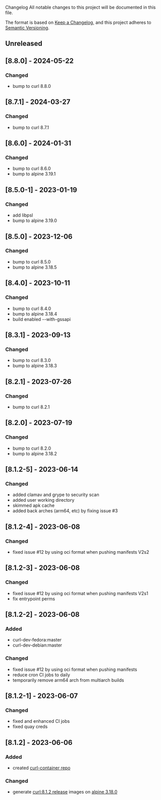 Changelog
All notable changes to this project will be documented in this file.

The format is based on [Keep a Changelog](https://keepachangelog.com/en/1.0.0/),
and this project adheres to [Semantic Versioning](https://semver.org/spec/v2.0.0.html).

## Unreleased

## [8.8.0] - 2024-05-22
### Changed
- bump to curl 8.8.0

## [8.7.1] - 2024-03-27
### Changed
- bump to curl 8.7.1

## [8.6.0] - 2024-01-31
### Changed
- bump to curl 8.6.0
- bump to alpine 3.19.1


## [8.5.0-1] - 2023-01-19
### Changed
- add libpsl
- bump to alpine 3.19.0

## [8.5.0] - 2023-12-06
### Changed
- bump to curl 8.5.0
- bump to alpine 3.18.5

## [8.4.0] - 2023-10-11
### Changed
- bump to curl 8.4.0
- bump to alpine 3.18.4
- build enabled --with-gssapi

## [8.3.1] - 2023-09-13
### Changed
- bump to curl 8.3.0
- bump to alpine 3.18.3


## [8.2.1] - 2023-07-26
### Changed
- bump to curl 8.2.1

## [8.2.0] - 2023-07-19
### Changed
- bump to curl 8.2.0
- bump to alpine 3.18.2

## [8.1.2-5] - 2023-06-14
### Changed
- added clamav and grype to security scan
- added user working directory
- skimmed apk cache
- added back arches (arm64, etc) by fixing issue #3

## [8.1.2-4] - 2023-06-08
### Changed
- fixed issue #12 by using oci format when pushing manifests V2s2

## [8.1.2-3] - 2023-06-08
### Changed
- fixed issue #12 by using oci format when pushing manifests V2s1
- fix entrypoint perms

## [8.1.2-2] - 2023-06-08
### Added 
- curl-dev-fedora:master
- curl-dev-debian:master
### Changed
- fixed issue #12 by using oci format when pushing manifests
- reduce cron CI jobs to daily
- temporarily remove arm64 arch from multiarch builds

## [8.1.2-1] - 2023-06-07
### Changed
- fixed and enhanced CI jobs
- fixed quay creds

## [8.1.2] - 2023-06-06
### Added
- created [curl-container repo](https://github.com/curl/curl-container/pull/1)
### Changed
- generate [curl:8.1.2 release](https://github.com/curl/curl/releases/tag/curl-8_1_2) images on [alpine 3.18.0](https://alpinelinux.org/posts/Alpine-3.18.0-released.html) 
